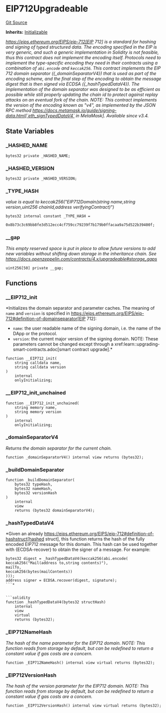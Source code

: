 # EIP712Upgradeable
[Git Source](https://github.com/ContractLabs/foundry-bountykinds-contract/blob/67e6855d3beabdf242cc0b51d9e53b087a5235b9/src/oz-custom/oz-upgradeable/utils/cryptography/EIP712Upgradeable.sol)

**Inherits:**
[Initializable](/src/oz-custom/oz-upgradeable/proxy/utils/Initializable.sol/abstract.Initializable.md)

*https://eips.ethereum.org/EIPS/eip-712[EIP 712] is a standard for
hashing and signing of typed structured data.
The encoding specified in the EIP is very generic, and such a generic
implementation in Solidity is not feasible,
thus this contract does not implement the encoding itself. Protocols need to
implement the type-specific encoding
they need in their contracts using a combination of `abi.encode` and
`keccak256`.
This contract implements the EIP 712 domain separator ({_domainSeparatorV4})
that is used as part of the encoding
scheme, and the final step of the encoding to obtain the message digest that
is then signed via ECDSA
({_hashTypedDataV4}).
The implementation of the domain separator was designed to be as efficient as
possible while still properly updating
the chain id to protect against replay attacks on an eventual fork of the
chain.
NOTE: This contract implements the version of the encoding known as "v4", as
implemented by the JSON RPC method
https://docs.metamask.io/guide/signing-data.html[`eth_signTypedDataV4` in
MetaMask].
_Available since v3.4._*


## State Variables
### _HASHED_NAME

```solidity
bytes32 private _HASHED_NAME;
```


### _HASHED_VERSION

```solidity
bytes32 private _HASHED_VERSION;
```


### _TYPE_HASH
*value is equal to keccak256("EIP712Domain(string name,string
version,uint256 chainId,address
verifyingContract)")*


```solidity
bytes32 internal constant _TYPE_HASH =
    0x8b73c3c69bb8fe3d512ecc4cf759cc79239f7b179b0ffacaa9a75d522b39400f;
```


### __gap
*This empty reserved space is put in place to allow future versions
to add new
variables without shifting down storage in the inheritance chain.
See https://docs.openzeppelin.com/contracts/4.x/upgradeable#storage_gaps*


```solidity
uint256[50] private __gap;
```


## Functions
### __EIP712_init

*Initializes the domain separator and parameter caches.
The meaning of `name` and `version` is specified in
https://eips.ethereum.org/EIPS/eip-712#definition-of-domainseparator[EIP
712]:
- `name`: the user readable name of the signing domain, i.e. the name of
the DApp or the protocol.
- `version`: the current major version of the signing domain.
NOTE: These parameters cannot be changed except through a
xref:learn::upgrading-smart-contracts.adoc[smart
contract upgrade].*


```solidity
function __EIP712_init(
    string calldata name,
    string calldata version
)
    internal
    onlyInitializing;
```

### __EIP712_init_unchained


```solidity
function __EIP712_init_unchained(
    string memory name,
    string memory version
)
    internal
    onlyInitializing;
```

### _domainSeparatorV4

*Returns the domain separator for the current chain.*


```solidity
function _domainSeparatorV4() internal view returns (bytes32);
```

### _buildDomainSeparator


```solidity
function _buildDomainSeparator(
    bytes32 typeHash,
    bytes32 nameHash,
    bytes32 versionHash
)
    internal
    view
    returns (bytes32 domainSeparatorV4);
```

### _hashTypedDataV4

*Given an already
https://eips.ethereum.org/EIPS/eip-712#definition-of-hashstruct[hashed
struct], this
function returns the hash of the fully encoded EIP712 message for this
domain.
This hash can be used together with {ECDSA-recover} to obtain the signer
of a message. For example:
```solidity
bytes32 digest = _hashTypedDataV4(keccak256(abi.encode(
keccak256("Mail(address to,string contents)"),
mailTo,
keccak256(bytes(mailContents))
)));
address signer = ECDSA.recover(digest, signature);
```*


```solidity
function _hashTypedDataV4(bytes32 structHash)
    internal
    view
    virtual
    returns (bytes32);
```

### _EIP712NameHash

*The hash of the name parameter for the EIP712 domain.
NOTE: This function reads from storage by default, but can be redefined
to return a constant value if gas costs
are a concern.*


```solidity
function _EIP712NameHash() internal view virtual returns (bytes32);
```

### _EIP712VersionHash

*The hash of the version parameter for the EIP712 domain.
NOTE: This function reads from storage by default, but can be redefined
to return a constant value if gas costs
are a concern.*


```solidity
function _EIP712VersionHash() internal view virtual returns (bytes32);
```

